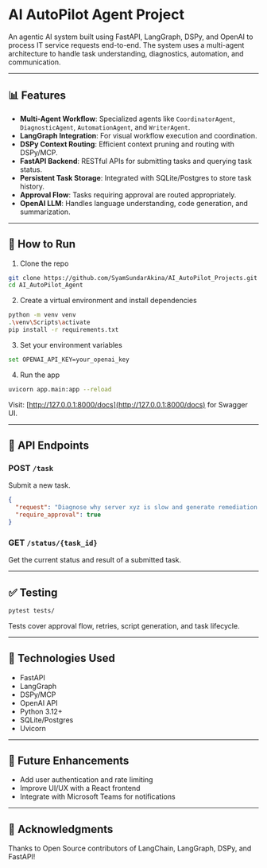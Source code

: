 # AI AutoPilot Agent Project

An agentic AI system built using FastAPI, LangGraph, DSPy, and OpenAI to process IT service requests end-to-end. The system uses a multi-agent architecture to handle task understanding, diagnostics, automation, and communication.

---

## 📊 Features

* **Multi-Agent Workflow**: Specialized agents like `CoordinatorAgent`, `DiagnosticAgent`, `AutomationAgent`, and `WriterAgent`.
* **LangGraph Integration**: For visual workflow execution and coordination.
* **DSPy Context Routing**: Efficient context pruning and routing with DSPy/MCP.
* **FastAPI Backend**: RESTful APIs for submitting tasks and querying task status.
* **Persistent Task Storage**: Integrated with SQLite/Postgres to store task history.
* **Approval Flow**: Tasks requiring approval are routed appropriately.
* **OpenAI LLM**: Handles language understanding, code generation, and summarization.

---

## 🚀 How to Run

1. Clone the repo

```bash
git clone https://github.com/SyamSundarAkina/AI_AutoPilot_Projects.git
cd AI_AutoPilot_Agent
```

2. Create a virtual environment and install dependencies

```bash
python -m venv venv
.\venv\Scripts\activate
pip install -r requirements.txt
```

3. Set your environment variables

```bash
set OPENAI_API_KEY=your_openai_key
```

4. Run the app

```bash
uvicorn app.main:app --reload
```

Visit: [http://127.0.0.1:8000/docs](http://127.0.0.1:8000/docs) for Swagger UI.

---

## 🔧 API Endpoints

### POST `/task`

Submit a new task.

```json
{
  "request": "Diagnose why server xyz is slow and generate remediation steps",
  "require_approval": true
}
```

### GET `/status/{task_id}`

Get the current status and result of a submitted task.

---

## ✅ Testing

```bash
pytest tests/
```

Tests cover approval flow, retries, script generation, and task lifecycle.

---

## 🚜 Technologies Used

* FastAPI
* LangGraph
* DSPy/MCP
* OpenAI API
* Python 3.12+
* SQLite/Postgres
* Uvicorn

---

## 🚀 Future Enhancements

* Add user authentication and rate limiting
* Improve UI/UX with a React frontend
* Integrate with Microsoft Teams for notifications

---

## 🙏 Acknowledgments

Thanks to Open Source contributors of LangChain, LangGraph, DSPy, and FastAPI!
